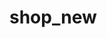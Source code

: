 # shop_new
<image src=""></image>
<image src=""></image>
<image src=""></image>
<image src=""></image>
<image src=""></image>
<image src=""></image>
